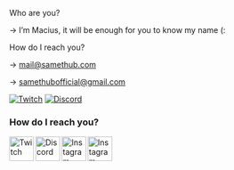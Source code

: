 Who are you?

-> I’m Macius, it will be enough for you to know my name (:

How do I reach you?

-> mail@samethub.com

-> samethubofficial@gmail.com


[![Twitch](https://img.shields.io/badge/twitch-%239146FF.svg?&style=for-the-badge&logo=twitch&logoColor=white)][twitch]
[![Discord](https://img.shields.io/discord/340568729634996225?label=Discord&logo=Discord)][discord]

### How do I reach you?

[<img align="left" alt="Twitch" width="44px" src="https://img.icons8.com/fluent/2x/twitch.png" />][twitch]
[<img align="left" alt="Discord" width="44px" src="https://i.ibb.co/YtNhB1V/icons8-discord-new-logo-48.png" />][discord]
[<img align="left" alt="Instagram" width="44px" src="https://i.ibb.co/tz8skHM/icons8-instagram-48.png" />][instagram]
[<img align="left" alt="Instagram" width="44px" src="https://www.pinclipart.com/picdir/big/154-1543113_cprd-consulting-services-pty-ltd-psychometric-and-us.png" />][mail]

<br />

[discord]: https://discord.gg/hUEzEyPDs3
[instagram]: https://www.instagram.com/macius.php/
[twitch]: https://www.twitch.tv/macius1881
[mail]: mailto:samethubofficial@gmail.com
